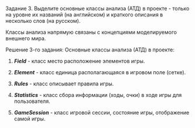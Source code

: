 Задание 3. Выделите основные классы анализа (АТД) в проекте - 
только на уровне их названий (на английском) и краткого описания в несколько слов (на русском).

Классы анализа напрямую связаны с концепциями моделируемого внешнего мира.

Решение 3-го задания:
Основные классы анализа (АТД) в проекте:

1) **_Field_** - класс место расположение элементов игры.

2) **_Element_** - класс единица располагающаяся в игровом поле (сетке).

3) **_Rules_** - класс описывает правила игры.

4) **_Statistics_** - класс сбора информации (ходы, очки) в ходе игры для пользователя.

5) **_GameSession_** - класс игровой сессии, состояние игры, отображение самой игры.